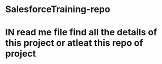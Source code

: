 # SalesforceTraining-repo
# IN read me file find all the details of this project or atleat this repo of project
